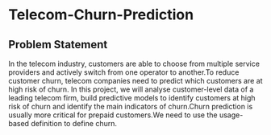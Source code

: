 # Telecom-Churn-Prediction
## Problem Statement
In the telecom industry, customers are able to choose from multiple service providers and actively switch from one operator to another.To reduce customer churn, telecom companies need to predict which customers are at high risk of churn. In this project, we will analyse customer-level data of a leading telecom firm, build predictive models to identify customers at high risk of churn and identify the main indicators of churn.Churn prediction is usually more critical for prepaid customers.We need to use the usage-based definition to define churn.

